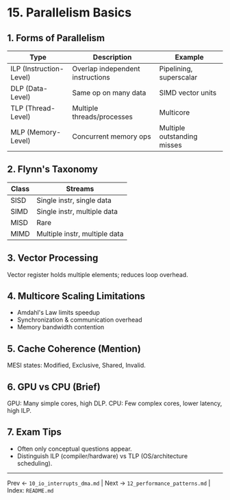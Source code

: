 # 15. Parallelism Basics

## 1. Forms of Parallelism
| Type | Description | Example |
|------|-------------|---------|
| ILP (Instruction-Level) | Overlap independent instructions | Pipelining, superscalar |
| DLP (Data-Level) | Same op on many data | SIMD vector units |
| TLP (Thread-Level) | Multiple threads/processes | Multicore |
| MLP (Memory-Level) | Concurrent memory ops | Multiple outstanding misses |

## 2. Flynn's Taxonomy
| Class | Streams |
|-------|---------|
| SISD | Single instr, single data |
| SIMD | Single instr, multiple data |
| MISD | Rare |
| MIMD | Multiple instr, multiple data |

## 3. Vector Processing
Vector register holds multiple elements; reduces loop overhead.

## 4. Multicore Scaling Limitations
- Amdahl's Law limits speedup
- Synchronization & communication overhead
- Memory bandwidth contention

## 5. Cache Coherence (Mention)
MESI states: Modified, Exclusive, Shared, Invalid.

## 6. GPU vs CPU (Brief)
GPU: Many simple cores, high DLP.
CPU: Few complex cores, lower latency, high ILP.

## 7. Exam Tips
- Often only conceptual questions appear.
- Distinguish ILP (compiler/hardware) vs TLP (OS/architecture scheduling).

---
Prev ← `10_io_interrupts_dma.md` | Next → `12_performance_patterns.md` | Index: `README.md`
